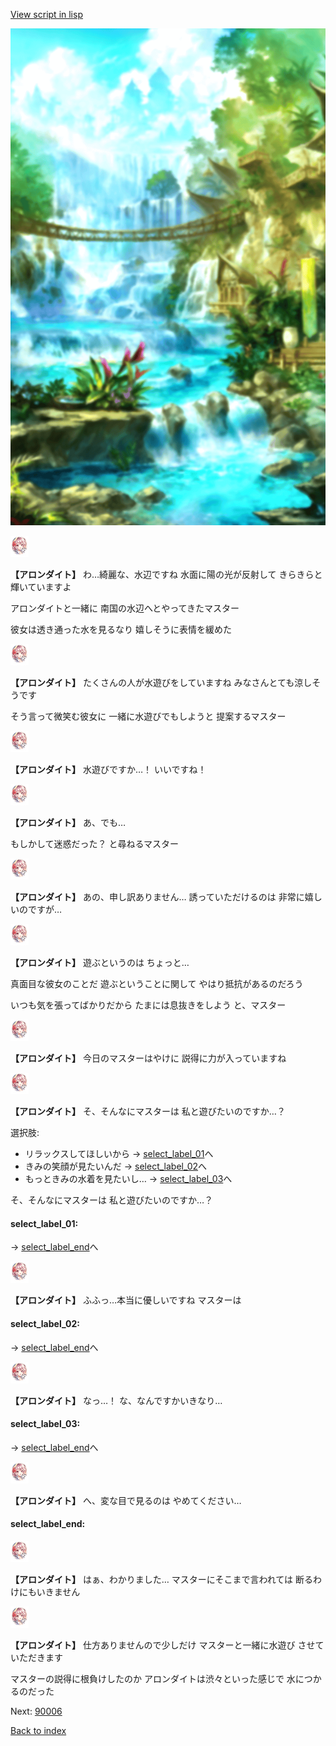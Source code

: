 [View script in lisp](../scripts/210071101.txt)

![sea_jungle_day.png](../images/backgrounds/sea_jungle_day.png)

<img src="../images/units/2100711.png" alt="2100711.png" height="34"/>

**【アロンダイト】**
わ…綺麗な、水辺ですね
水面に陽の光が反射して
きらきらと輝いていますよ

アロンダイトと一緒に
南国の水辺へとやってきたマスター

彼女は透き通った水を見るなり
嬉しそうに表情を緩めた

<img src="../images/units/2100711.png" alt="2100711.png" height="34"/>

**【アロンダイト】**
たくさんの人が水遊びをしていますね
みなさんとても涼しそうです

そう言って微笑む彼女に
一緒に水遊びでもしようと
提案するマスター

<img src="../images/units/2100711.png" alt="2100711.png" height="34"/>

**【アロンダイト】**
水遊びですか…！
いいですね！

<img src="../images/units/2100711.png" alt="2100711.png" height="34"/>

**【アロンダイト】**
あ、でも…

もしかして迷惑だった？
と尋ねるマスター

<img src="../images/units/2100711.png" alt="2100711.png" height="34"/>

**【アロンダイト】**
あの、申し訳ありません…
誘っていただけるのは
非常に嬉しいのですが…

<img src="../images/units/2100711.png" alt="2100711.png" height="34"/>

**【アロンダイト】**
遊ぶというのは
ちょっと…

真面目な彼女のことだ
遊ぶということに関して
やはり抵抗があるのだろう

いつも気を張ってばかりだから
たまには息抜きをしよう
と、マスター

<img src="../images/units/2100711.png" alt="2100711.png" height="34"/>

**【アロンダイト】**
今日のマスターはやけに
説得に力が入っていますね

<img src="../images/units/2100711.png" alt="2100711.png" height="34"/>

**【アロンダイト】**
そ、そんなにマスターは
私と遊びたいのですか…？

選択肢:
- リラックスしてほしいから → [select_label_01](#select_label_01)へ
- きみの笑顔が見たいんだ → [select_label_02](#select_label_02)へ
- もっときみの水着を見たいし… → [select_label_03](#select_label_03)へ

そ、そんなにマスターは
私と遊びたいのですか…？

#### select_label_01:
 → [select_label_end](#select_label_end)へ

<img src="../images/units/2100711.png" alt="2100711.png" height="34"/>

**【アロンダイト】**
ふふっ…本当に優しいですね
マスターは

#### select_label_02:
 → [select_label_end](#select_label_end)へ

<img src="../images/units/2100711.png" alt="2100711.png" height="34"/>

**【アロンダイト】**
なっ…！
な、なんですかいきなり…

#### select_label_03:
 → [select_label_end](#select_label_end)へ

<img src="../images/units/2100711.png" alt="2100711.png" height="34"/>

**【アロンダイト】**
へ、変な目で見るのは
やめてください…

#### select_label_end:

<img src="../images/units/2100711.png" alt="2100711.png" height="34"/>

**【アロンダイト】**
はぁ、わかりました…
マスターにそこまで言われては
断るわけにもいきません

<img src="../images/units/2100711.png" alt="2100711.png" height="34"/>

**【アロンダイト】**
仕方ありませんので少しだけ
マスターと一緒に水遊び
させていただきます

マスターの説得に根負けしたのか
アロンダイトは渋々といった感じで
水につかるのだった

Next: [90006](90006.md)

[Back to index](index.md)
